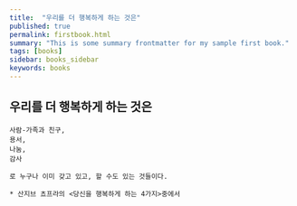 ```yaml
---
title:  "우리를 더 행복하게 하는 것은"
published: true
permalink: firstbook.html
summary: "This is some summary frontmatter for my sample first book."
tags: [books]
sidebar: books_sidebar
keywords: books
---
```


## 우리를 더 행복하게 하는 것은

```
사람-가족과 친구,
용서,
나눔,
감사

로 누구나 이미 갖고 있고, 할 수도 있는 것들이다.

* 산지브 쵸프라의 <당신을 행복하게 하는 4가지>중에서
```
